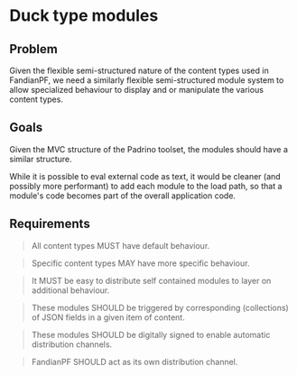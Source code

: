 # Duck type modules

## Problem

Given the flexible semi-structured nature of the content types used in 
FandianPF, we need a similarly flexible semi-structured module system 
to allow specialized behaviour to display and or manipulate the various 
content types.

## Goals

Given the MVC structure of the Padrino toolset, the modules should have 
a similar structure. 

While it is possible to eval external code as text, it would be cleaner 
(and possibly more performant) to add each module to the load path, so 
that a module's code becomes part of the overall application code.

## Requirements

> All content types MUST have default behaviour.

> Specific content types MAY have more specific behaviour.

> It MUST be easy to distribute self contained modules to layer on 
> additional behaviour.

> These modules SHOULD be triggered by corresponding (collections) of 
> JSON fields in a given item of content.

> These modules SHOULD be digitally signed to enable automatic 
> distribution channels.

> FandianPF SHOULD act as its own distribution channel.
